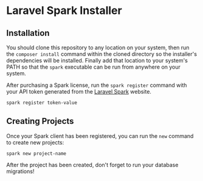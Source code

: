 # Laravel Spark Installer

## Installation

You should clone this repository to any location on your system, then run the `composer install` command within the cloned directory so the installer's dependencies will be installed. Finally add that location to your system's PATH so that the `spark` executable can be run from anywhere on your system.

After purchasing a Spark license, run the `spark register` command with your API token generated from the [Laravel Spark](https://spark.laravel.com) website.

    spark register token-value

## Creating Projects

Once your Spark client has been registered, you can run the `new` command to create new projects:

    spark new project-name

After the project has been created, don't forget to run your database migrations!
